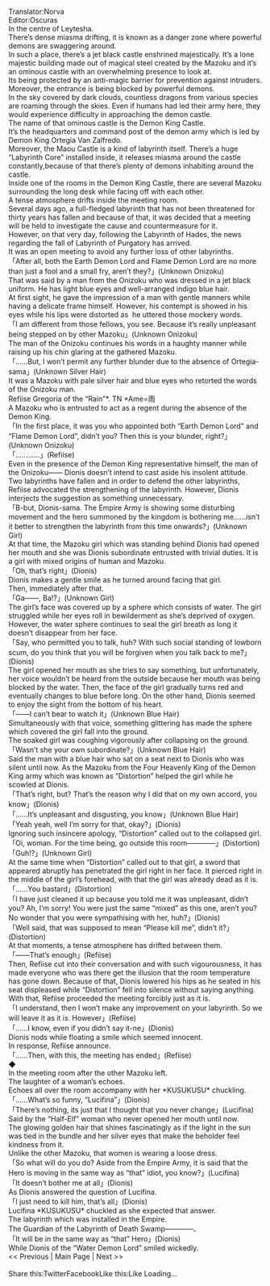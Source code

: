 <br/>
Translator:Norva<br/>
Editor:Oscuras<br/>
In the centre of Leytesha.<br/>
There’s dense miasma drifting, it is known as a danger zone where powerful demons are swaggering around.<br/>
In such a place, there’s a jet black castle enshrined majestically. It’s a lone majestic building made out of magical steel created by the Mazoku and it’s an ominous castle with an overwhelming presence to look at.<br/>
Its being protected by an anti-magic barrier for prevention against intruders. Moreover, the entrance is being blocked by powerful demons.<br/>
In the sky covered by dark clouds, countless dragons from various species are roaming through the skies. Even if humans had led their army here, they would experience difficulty in approaching the demon castle.<br/>
The name of that ominous castle is the Demon King Castle.<br/>
It’s the headquarters and command post of the demon army which is led by Demon King Ortegia Van Zalfredo.<br/>
Moreover, the Maou Castle is a kind of labyrinth itself. There’s a huge “Labyrinth Core” installed inside, it releases miasma around the castle constantly,because of that there’s plenty of demons inhabiting around the castle.<br/>
Inside one of the rooms in the Demon King Castle, there are several Mazoku surrounding the long desk while facing off with each other.<br/>
A tense atmosphere drifts inside the meeting room.<br/>
Several days ago, a full-fledged labyrinth that has not been threatened for thirty years has fallen and because of that, it was decided that a meeting will be held to investigate the cause and countermeasure for it.<br/>
However, on that very day, following the Labyrinth of Hades, the news regarding the fall of Labyrinth of Purgatory has arrived.<br/>
It was an open meeting to avoid any further loss of other labyrinths.<br/>
「After all, both the Earth Demon Lord and Flame Demon Lord are no more than just a fool and a small fry, aren’t they?」(Unknown Onizoku)<br/>
That was said by a man from the Onizoku who was dressed in a jet black uniform. He has light blue eyes and well-arranged indigo blue hair.<br/>
At first sight, he gave the impression of a man with gentle manners while having a delicate frame himself. However, his contempt is showed in his eyes while his lips were distorted as  he uttered those mockery words.<br/>
「I am different from those fellows, you see. Because it’s really unpleasant being stepped on by other Mazoku」(Unknown Onizoku)<br/>
The man of the Onizoku continues his words in a haughty manner while raising up his chin glaring at the gathered Mazoku.<br/>
「……But, I won’t permit any further blunder due to the absence of Ortegia-sama」(Unknown Silver Hair)<br/>
It was a Mazoku with pale silver hair and blue eyes who retorted the words of the Onizoku man.<br/>
Refiise Gregoria of the “Rain”*. TN *Ame=雨<br/>
A Mazoku who is entrusted to act as a regent during the absence of the Demon King.<br/>
「In the first place, it was you who appointed both “Earth Demon Lord” and “Flame Demon Lord”, didn’t you? Then this is your blunder, right?」(Unknown Onizoku)<br/>
「…………」(Refiise)<br/>
Even in the presence of the Demon King representative himself, the man of the Onizoku―― Dionis doesn’t intend to cast aside his insolent attitude.<br/>
Two labyrinths have fallen and in order to defend the other labyrinths, Refiise advocated the strengthening of the labyrinth. However, Dionis interjects the suggestion as something unnecessary.<br/>
「B-but, Dionis-sama. The Empire Army is showing some disturbing movement and the hero summoned by the kingdom is bothering me……isn’t it better to strengthen the labyrinth from this time onwards?」(Unknown Girl)<br/>
At that time, the Mazoku girl which was standing behind Dionis had opened her mouth and she was Dionis subordinate entrusted with trivial duties. It is a girl with mixed origins of human and Mazoku.<br/>
「Oh, that’s right」(Dionis)<br/>
Dionis makes a gentle smile as he turned around facing that girl.<br/>
Then, immediately after that.<br/>
「Ga――, Ba!?」(Unknown Girl)<br/>
The girl’s face was covered up by a sphere which consists of water. The girl struggled while her eyes roll in bewilderment as she’s deprived of oxygen. However, the water sphere continues to seal the girl breath as long it doesn’t disappear from her face.<br/>
「Say, who permitted you to talk, huh? With such social standing of lowborn scum, do you think that you will be forgiven when you talk back to me?」(Dionis)<br/>
The girl opened her mouth as she tries to say something, but unfortunately, her voice wouldn’t be heard from the outside because her mouth was being blocked by the water. Then, the face of the girl gradually turns red and eventually changes to blue before long. On the other hand, Dionis seemed to enjoy the sight from the bottom of his heart.<br/>
「――I can’t bear to watch it」(Unknown Blue Hair)<br/>
Simultaneously with that voice, something glittering has made the sphere which covered the girl fall into the ground.<br/>
The soaked girl was coughing vigorously after collapsing on the ground.<br/>
「Wasn’t she your own subordinate?」(Unknown Blue Hair)<br/>
Said the man with a blue hair who sat on a seat next to Dionis who was silent until now. As the Mazoku from the Four Heavenly King of the Demon King army which was known as “Distortion” helped the girl while he scowled at Dionis.<br/>
「That’s right, but? That’s the reason why I did that on my own accord, you know」(Dionis)<br/>
「……It’s unpleasant and disgusting, you know」(Unknown Blue Hair)<br/>
「Yeah yeah, well I’m sorry for that, okay?」(Dionis)<br/>
Ignoring such insincere apology, “Distortion” called out to the collapsed girl.<br/>
「Oi, woman. For the time being, go outside this room――――」(Distortion)<br/>
「Guh!?」(Unknown Girl)<br/>
At the same time when “Distortion” called out to that girl, a sword that appeared abruptly has penetrated the girl right in her face. It pierced right in the middle of the girl’s forehead, with that the girl was already dead as it is.<br/>
「……You bastard」(Distortion)<br/>
「I have just cleaned it up because you told me it was unpleasant, didn’t you? Ah, I’m sorry! You were just the same “mixed” as this one, aren’t you? No wonder that you were sympathising with her, huh?」(Dionis)<br/>
「Well said, that was supposed to mean “Please kill me”, didn’t it?」(Distortion)<br/>
At that moments, a tense atmosphere has drifted between them.<br/>
「――That’s enough」(Refiise)<br/>
Then, Refiise cut into their conversation and with such vigourousness, it has made everyone who was there get the illusion that the room temperature has gone down. Because of that, Dionis lowered his hips as he seated in his seat displeased while “Distortion” fell into silence without saying anything.<br/>
With that, Refiise proceeded the meeting forcibly just as it is.<br/>
「I understand, then I won’t make any improvement on your labyrinth. So we will leave it as it is. However」(Refiise)<br/>
「……I know, even if you didn’t say it-ne」(Dionis)<br/>
Dionis nods while floating a smile which seemed innocent.<br/>
In response, Refiise announce.<br/>
「……Then, with this, the meeting has ended」(Refiise)<br/>
◆<br/>
In the meeting room after the other Mazoku left.<br/>
The laughter of a woman’s echoes.<br/>
Echoes all over the room accompany with her *KUSUKUSU* chuckling.<br/>
「……What’s so funny, “Lucifina”」(Dionis)<br/>
「There’s nothing, its just that I thought that you never change」(Lucifina)<br/>
Said by the “Half-Elf” woman who never opened her mouth until now.<br/>
The glowing golden hair that shines fascinatingly as if the light in the sun was tied in the bundle and her silver eyes that make the beholder feel kindness from it.<br/>
Unlike the other Mazoku, that women is wearing a loose dress.<br/>
「So what will do you do? Aside from the Empire Army, it is said that the Hero is moving in the same way as “that” idiot, you know?」(Lucifina)<br/>
「It doesn’t bother me at all」(Dionis)<br/>
As Dionis answered the question of Lucifina.<br/>
「I just need to kill him, that’s all」(Dionis)<br/>
Lucifina *KUSUKUSU* chuckled as she expected that answer.<br/>
The labyrinth which was installed in the Empire.<br/>
The Guardian of the Labyrinth of Death Swamp――――、<br/>
「It will be in the same way as “that” Hero」(Dionis)<br/>
While Dionis of the “Water Demon Lord” smiled wickedly.<br/>
<< Previous | Main Page | Next >><br/>
 <br/>
Share this:TwitterFacebookLike this:Like Loading... 